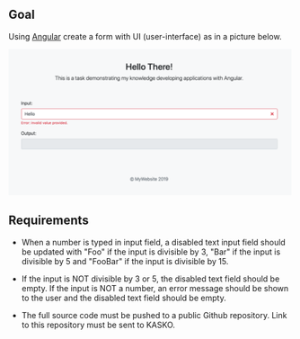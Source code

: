 ## Goal

Using [Angular] create a form with UI (user-interface) as in a picture below.

![example](screenshot.png)

## Requirements

- When a number is typed in input field, a disabled text input field should be updated with "Foo" if the input is divisible by 3, "Bar" if the input is divisible by 5 and "FooBar" if the input is divisible by 15.

- If the input is NOT divisible by 3 or 5, the disabled text field should be empty. If the input is NOT a number, an error message should be shown to the user and the disabled text field should be empty.

- The full source code must be pushed to a public Github repository. Link to this repository must be sent to KASKO.

[Angular]: https://angular.io/